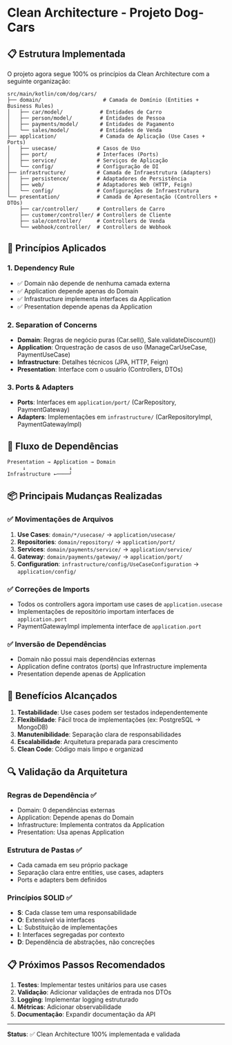 # Clean Architecture - Projeto Dog-Cars

## 📋 Estrutura Implementada

O projeto agora segue 100% os princípios da Clean Architecture com a seguinte organização:

```
src/main/kotlin/com/dog/cars/
├── domain/                    # Camada de Domínio (Entities + Business Rules)
│   ├── car/model/            # Entidades de Carro
│   ├── person/model/         # Entidades de Pessoa
│   ├── payments/model/       # Entidades de Pagamento
│   └── sales/model/          # Entidades de Venda
├── application/              # Camada de Aplicação (Use Cases + Ports)
│   ├── usecase/             # Casos de Uso
│   ├── port/                # Interfaces (Ports)
│   ├── service/             # Serviços de Aplicação
│   └── config/              # Configuração de DI
├── infrastructure/          # Camada de Infraestrutura (Adapters)
│   ├── persistence/         # Adaptadores de Persistência
│   ├── web/                 # Adaptadores Web (HTTP, Feign)
│   └── config/              # Configurações de Infraestrutura
└── presentation/            # Camada de Apresentação (Controllers + DTOs)
    ├── car/controller/      # Controllers de Carro
    ├── customer/controller/ # Controllers de Cliente
    ├── sale/controller/     # Controllers de Venda
    └── webhook/controller/  # Controllers de Webhook
```

## 🎯 Princípios Aplicados

### 1. **Dependency Rule**
- ✅ Domain não depende de nenhuma camada externa
- ✅ Application depende apenas do Domain
- ✅ Infrastructure implementa interfaces da Application
- ✅ Presentation depende apenas da Application

### 2. **Separation of Concerns**
- **Domain**: Regras de negócio puras (Car.sell(), Sale.validateDiscount())
- **Application**: Orquestração de casos de uso (ManageCarUseCase, PaymentUseCase)
- **Infrastructure**: Detalhes técnicos (JPA, HTTP, Feign)
- **Presentation**: Interface com o usuário (Controllers, DTOs)

### 3. **Ports & Adapters**
- **Ports**: Interfaces em `application/port/` (CarRepository, PaymentGateway)
- **Adapters**: Implementações em `infrastructure/` (CarRepositoryImpl, PaymentGatewayImpl)

## 🔄 Fluxo de Dependências

```
Presentation → Application → Domain
     ↓              ↓
Infrastructure ←────┘
```

## 📦 Principais Mudanças Realizadas

### ✅ Movimentações de Arquivos

1. **Use Cases**: `domain/*/usecase/` → `application/usecase/`
2. **Repositories**: `domain/repository/` → `application/port/`
3. **Services**: `domain/payments/service/` → `application/service/`
4. **Gateway**: `domain/payments/gateway/` → `application/port/`
5. **Configuration**: `infrastructure/config/UseCaseConfiguration` → `application/config/`

### ✅ Correções de Imports

- Todos os controllers agora importam use cases de `application.usecase`
- Implementações de repositório importam interfaces de `application.port`
- PaymentGatewayImpl implementa interface de `application.port`

### ✅ Inversão de Dependências

- Domain não possui mais dependências externas
- Application define contratos (ports) que Infrastructure implementa
- Presentation depende apenas de Application

## 🚀 Benefícios Alcançados

1. **Testabilidade**: Use cases podem ser testados independentemente
2. **Flexibilidade**: Fácil troca de implementações (ex: PostgreSQL → MongoDB)
3. **Manutenibilidade**: Separação clara de responsabilidades
4. **Escalabilidade**: Arquitetura preparada para crescimento
5. **Clean Code**: Código mais limpo e organizad

## 🔍 Validação da Arquitetura

### Regras de Dependência ✅
- Domain: 0 dependências externas
- Application: Depende apenas do Domain
- Infrastructure: Implementa contratos da Application
- Presentation: Usa apenas Application

### Estrutura de Pastas ✅
- Cada camada em seu próprio package
- Separação clara entre entities, use cases, adapters
- Ports e adapters bem definidos

### Princípios SOLID ✅
- **S**: Cada classe tem uma responsabilidade
- **O**: Extensível via interfaces
- **L**: Substituição de implementações
- **I**: Interfaces segregadas por contexto
- **D**: Dependência de abstrações, não concreções

## 📋 Próximos Passos Recomendados

1. **Testes**: Implementar testes unitários para use cases
2. **Validação**: Adicionar validações de entrada nos DTOs
3. **Logging**: Implementar logging estruturado
4. **Métricas**: Adicionar observabilidade
5. **Documentação**: Expandir documentação da API

---

**Status**: ✅ Clean Architecture 100% implementada e validada
